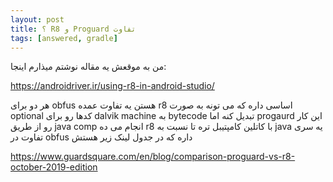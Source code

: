 ```yaml
---
layout: post
title: ‫تفاوت Proguard و R8 ؟
tags: [answered, gradle]
---
```




<!-- comment #653927563 -->
من به موقعش یه مقاله نوشتم میذارم اینجا: 

https://androidriver.ir/using-r8-in-android-studio/
<!-- comment #655654881 -->

هر دو برای obfus هستن
یه تفاوت عمده r8 اساسی داره که می تونه به صورت optional کدها رو برای dalvik machine به bytecode تبدیل کنه اما progaurd این کار رو از طریق java comp انجام می ده
r8 با کاتلین کامپتیبل تره تا نسبت به java
یه سری تفاوت در obfus داره که در جدول لینک زیر هستش

https://www.guardsquare.com/en/blog/comparison-proguard-vs-r8-october-2019-edition
